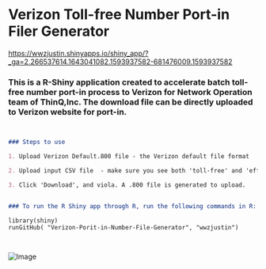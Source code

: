 
# Verizon Toll-free Number Port-in Filer Generator



https://wwzjustin.shinyapps.io/shiny_app/?_ga=2.266537614.1643041082.1593937582-681476009.1593937582

### This is a R-Shiny application created to accelerate batch toll-free number port-in process to Verizon for Network Operation team of ThinQ,Inc. The download file can be directly uploaded to Verizon website for port-in.



```markdown


### Steps to use

1. Upload Verizon Default.800 file - the Verizon default file format

2. Upload input CSV file  - make sure you see both 'toll-free' and 'effective' column separately displayed on the screen. Otherwise, select a different separator instead of comma

3. Click 'Download', and viola. A .800 file is generated to upload. 


### To run the R Shiny app through R, run the following commands in R:

library(shiny)
runGitHub( "Verizon-Porit-in-Number-File-Generator", "wwzjustin") 




```

![Image](https://github.com/wwzjustin/Verizon-Port-in-Number-File-Generator/blob/master/image.png)
